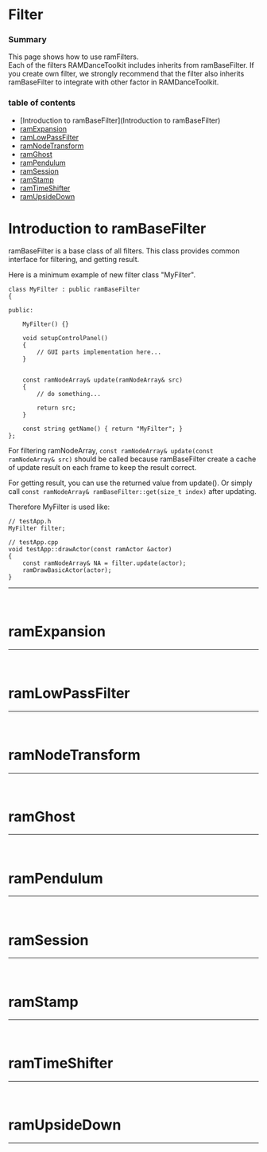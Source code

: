 
# Filter


### Summary

This page shows how to use ramFilters.  
Each of the filters RAMDanceToolkit includes inherits from ramBaseFilter. If you create own filter, we strongly recommend that the filter also inherits ramBaseFilter to integrate with other factor in RAMDanceToolkit.


### table of contents
- [Introduction to ramBaseFilter](Introduction to ramBaseFilter)
- [ramExpansion](ramExpansion)
- [ramLowPassFilter](ramLowPassFilter)
- [ramNodeTransform](ramNodeTransform)
- [ramGhost](ramGhost)
- [ramPendulum](ramPendulum)
- [ramSession](ramSession)
- [ramStamp](ramStamp)
- [ramTimeShifter](ramTimeShifter)
- [ramUpsideDown](ramUpsideDown)


# Introduction to ramBaseFilter

ramBaseFilter is a base class of all filters. This class provides common interface for filtering, and getting result.

Here is a minimum example of new filter class "MyFilter".

	class MyFilter : public ramBaseFilter
	{
		
	public:
		
		MyFilter() {}
		
		void setupControlPanel()
		{
			// GUI parts implementation here...
		}
		
		
		const ramNodeArray& update(ramNodeArray& src)
		{
			// do something...
			
			return src;
		}
		
		const string getName() { return "MyFilter"; }
	};

For filtering ramNodeArray, `const ramNodeArray& update(const ramNodeArray& src)` should be called because ramBaseFilter create a cache of update result on each frame to keep the result correct. 

For getting result, you can use the returned value from update(). Or simply call `const ramNodeArray& ramBaseFilter::get(size_t index)` after updating.


Therefore MyFilter is used like:

	// testApp.h
	MyFilter filter;
	
	// testApp.cpp 
	void testApp::drawActor(const ramActor &actor)
	{
		const ramNodeArray& NA = filter.update(actor);
		ramDrawBasicActor(actor);
	}



---

<br>


# ramExpansion

---

<br>

# ramLowPassFilter


---

<br>

# ramNodeTransform

---

<br>

# ramGhost

---

<br>

# ramPendulum

---

<br>

# ramSession

---

<br>

# ramStamp

---

<br>

# ramTimeShifter

---

<br>

# ramUpsideDown

---


